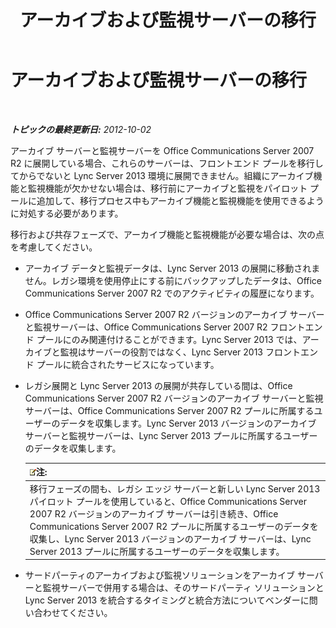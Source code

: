 ﻿---
title: アーカイブおよび監視サーバーの移行
TOCTitle: アーカイブおよび監視サーバーの移行
ms:assetid: 8d879253-ad76-42b7-8386-e44b110239cf
ms:mtpsurl: https://technet.microsoft.com/ja-jp/library/JJ688124(v=OCS.15)
ms:contentKeyID: 49887043
ms.date: 05/19/2016
mtps_version: v=OCS.15
ms.translationtype: HT
---

# アーカイブおよび監視サーバーの移行

 

_**トピックの最終更新日:** 2012-10-02_

アーカイブ サーバーと監視サーバーを Office Communications Server 2007 R2 に展開している場合、これらのサーバーは、フロントエンド プールを移行してからでないと Lync Server 2013 環境に展開できません。組織にアーカイブ機能と監視機能が欠かせない場合は、移行前にアーカイブと監視をパイロット プールに追加して、移行プロセス中もアーカイブ機能と監視機能を使用できるように対処する必要があります。

移行および共存フェーズで、アーカイブ機能と監視機能が必要な場合は、次の点を考慮してください。

  - アーカイブ データと監視データは、Lync Server 2013 の展開に移動されません。レガシ環境を使用停止にする前にバックアップしたデータは、Office Communications Server 2007 R2 でのアクティビティの履歴になります。

  - Office Communications Server 2007 R2 バージョンのアーカイブ サーバーと監視サーバーは、Office Communications Server 2007 R2 フロントエンド プールにのみ関連付けることができます。Lync Server 2013 では、アーカイブと監視はサーバーの役割ではなく、Lync Server 2013 フロントエンド プールに統合されたサービスになっています。

  - レガシ展開と Lync Server 2013 の展開が共存している間は、Office Communications Server 2007 R2 バージョンのアーカイブ サーバーと監視サーバーは、Office Communications Server 2007 R2 プールに所属するユーザーのデータを収集します。Lync Server 2013 バージョンのアーカイブ サーバーと監視サーバーは、Lync Server 2013 プールに所属するユーザーのデータを収集します。
    
    <table>
    <thead>
    <tr class="header">
    <th><img src="images/Gg412781.note(OCS.15).gif" title="note" alt="note" />注:</th>
    </tr>
    </thead>
    <tbody>
    <tr class="odd">
    <td>移行フェーズの間も、レガシ エッジ サーバーと新しい Lync Server 2013 パイロット プールを使用していると、Office Communications Server 2007 R2 バージョンのアーカイブ サーバーは引き続き、Office Communications Server 2007 R2 プールに所属するユーザーのデータを収集し、Lync Server 2013 バージョンのアーカイブ サーバーは、Lync Server 2013 プールに所属するユーザーのデータを収集します。</td>
    </tr>
    </tbody>
    </table>


  - サードパーティのアーカイブおよび監視ソリューションをアーカイブ サーバーと監視サーバーで併用する場合は、そのサードパーティ ソリューションと Lync Server 2013 を統合するタイミングと統合方法についてベンダーに問い合わせてください。

